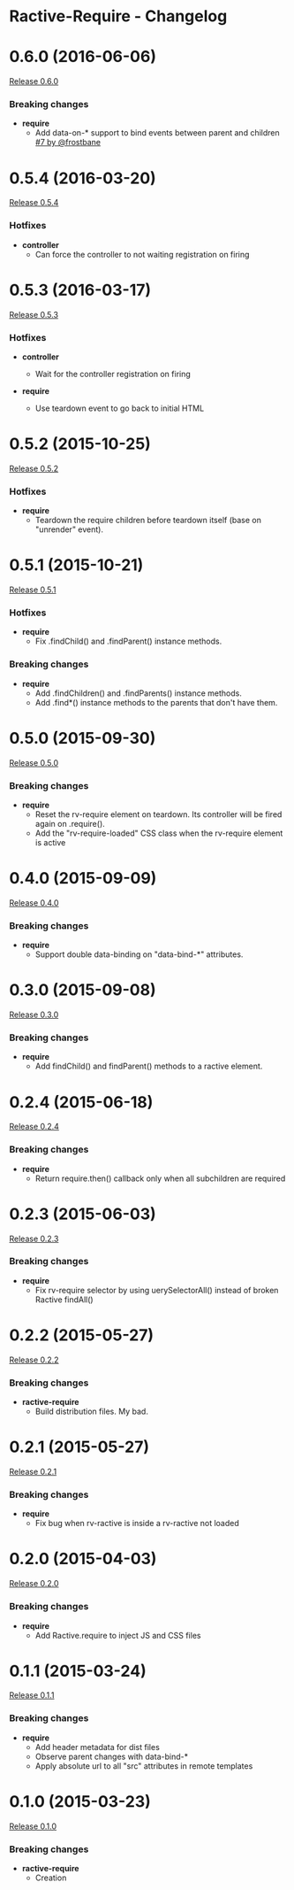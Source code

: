 # Ractive-Require - Changelog

<a name="0.6.0"></a>
# 0.6.0 (2016-06-06)

[Release 0.6.0](https://github.com/CodeCorico/ractive-require/releases/tag/0.6.0)

### Breaking changes

- **require**
  - Add data-on-* support to bind events between parent and children [#7 by @frostbane](https://github.com/CodeCorico/ractive-require/pull/7)

<a name="0.5.4"></a>
# 0.5.4 (2016-03-20)

[Release 0.5.4](https://github.com/CodeCorico/ractive-require/releases/tag/0.5.4)

### Hotfixes

- **controller**
  - Can force the controller to not waiting registration on firing

<a name="0.5.3"></a>
# 0.5.3 (2016-03-17)

[Release 0.5.3](https://github.com/CodeCorico/ractive-require/releases/tag/0.5.3)

### Hotfixes

- **controller**
  - Wait for the controller registration on firing

- **require**
  - Use teardown event to go back to initial HTML

<a name="0.5.2"></a>
# 0.5.2 (2015-10-25)

[Release 0.5.2](https://github.com/CodeCorico/ractive-require/releases/tag/0.5.2)

### Hotfixes

- **require**
  - Teardown the require children before teardown itself (base on "unrender" event).

<a name="0.5.1"></a>
# 0.5.1 (2015-10-21)

[Release 0.5.1](https://github.com/CodeCorico/ractive-require/releases/tag/0.5.1)

### Hotfixes

- **require**
  - Fix .findChild() and .findParent() instance methods.

### Breaking changes

- **require**
  - Add .findChildren() and .findParents() instance methods.
  - Add .find*() instance methods to the parents that don't have them.

<a name="0.5.0"></a>
# 0.5.0 (2015-09-30)

[Release 0.5.0](https://github.com/CodeCorico/ractive-require/releases/tag/0.5.0)

### Breaking changes

- **require**
  - Reset the rv-require element on teardown. Its controller will be fired again on .require().
  - Add the "rv-require-loaded" CSS class when the rv-require element is active

<a name="0.4.0"></a>
# 0.4.0 (2015-09-09)

[Release 0.4.0](https://github.com/CodeCorico/ractive-require/releases/tag/0.4.0)

### Breaking changes

- **require**
  - Support double data-binding on "data-bind-*" attributes.

<a name="0.3.0"></a>
# 0.3.0 (2015-09-08)

[Release 0.3.0](https://github.com/CodeCorico/ractive-require/releases/tag/0.3.0)

### Breaking changes

- **require**
  - Add findChild() and findParent() methods to a ractive element.

<a name="0.2.4"></a>
# 0.2.4 (2015-06-18)

[Release 0.2.4](https://github.com/CodeCorico/ractive-require/releases/tag/0.2.4)

### Breaking changes

- **require**
  - Return require.then() callback only when all subchildren are required

<a name="0.2.3"></a>
# 0.2.3 (2015-06-03)

[Release 0.2.3](https://github.com/CodeCorico/ractive-require/releases/tag/0.2.3)

### Breaking changes

- **require**
  - Fix rv-require selector by using uerySelectorAll() instead of broken Ractive findAll()

<a name="0.2.2"></a>
# 0.2.2 (2015-05-27)

[Release 0.2.2](https://github.com/CodeCorico/ractive-require/releases/tag/0.2.2)

### Breaking changes

- **ractive-require**
  - Build distribution files. My bad.

<a name="0.2.1"></a>
# 0.2.1 (2015-05-27)

[Release 0.2.1](https://github.com/CodeCorico/ractive-require/releases/tag/0.2.1)

### Breaking changes

- **require**
  - Fix bug when rv-ractive is inside a rv-ractive not loaded

<a name="0.2.0"></a>
# 0.2.0 (2015-04-03)

[Release 0.2.0](https://github.com/CodeCorico/ractive-require/releases/tag/0.2.0)

### Breaking changes

- **require**
  - Add Ractive.require to inject JS and CSS files

<a name="0.1.1"></a>
# 0.1.1 (2015-03-24)

[Release 0.1.1](https://github.com/CodeCorico/ractive-require/releases/tag/0.1.1)

### Breaking changes

- **require**
  - Add header metadata for dist files
  - Observe parent changes with data-bind-*
  - Apply absolute url to all "src" attributes in remote templates

<a name="0.1.0"></a>
# 0.1.0 (2015-03-23)

[Release 0.1.0](https://github.com/CodeCorico/ractive-require/releases/tag/0.1.0)

### Breaking changes

- **ractive-require**
  - Creation

